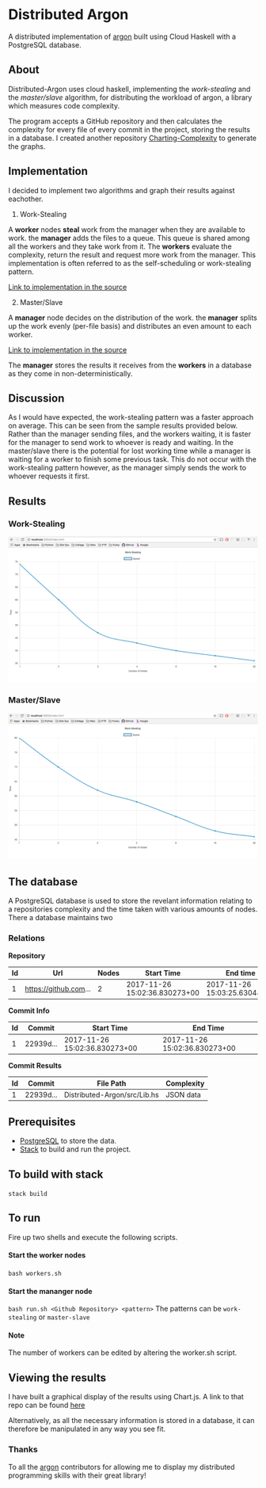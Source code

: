 # Distributed Argon

A distributed implementation of [argon](https://github.com/rubik/argon) built using Cloud Haskell with a PostgreSQL database.

## About
Distributed-Argon uses cloud haskell, implementing the _work-stealing_ and the _master/slave_ algorithm, for distributing the workload of argon, a library which measures code complexity. 

The program accepts a GitHub repository and then calculates the complexity for every file of every commit in the project, storing the results in a database. I created another repository [Charting-Complexity]() to generate the graphs.

## Implementation
I decided to implement two algorithms and graph their results against eachother.

1. Work-Stealing

A __worker__ nodes __steal__ work from the manager when they are available to work. the __manager__ adds the files to a queue. This queue is shared among all the workers and they take work from it. The __workers__ evaluate the complexity, return the result and request more work from the manager. This implementation is often referred to as the self-scheduling or work-stealing pattern.

[Link to implementation in the source](https://github.com/McGizzle/Distributed-Argon/blob/aa160c1d58f0ce72e3940e10a3876750533cc077/src/Lib.hs#L100)

2. Master/Slave

A __manager__ node decides on the distribution of the work. the __manager__ splits up the work evenly (per-file basis) and distributes an even amount to each worker.

[Link to implementation in the source](https://github.com/McGizzle/Distributed-Argon/blob/aa160c1d58f0ce72e3940e10a3876750533cc077/src/Lib.hs#L111)

The __manager__ stores the results it receives from the __workers__ in a database as they come in non-deterministically. 

## Discussion
As I would have expected, the work-stealing pattern was a faster approach on average. This can be seen from the sample results provided below. Rather than the manager sending files, and the workers waiting, it is faster for the manager to send work to whoever is ready and waiting. In the master/slave there is the potential for lost working time while a manager is waiting for a worker to finish some previous task. This do not occur with the work-stealing pattern however, as the manager simply sends the work to whoever requests it first.


## Results

### Work-Stealing
<p align="center">
  <img src="https://github.com/McGizzle/Distributed-Argon/blob/master/img/image1.png"/>
  </p>
  
### Master/Slave
<p align="center">
  <img src="https://github.com/McGizzle/Distributed-Argon/blob/master/img/image2.png"/>
</p>



## The database
A PostgreSQL database is used to store the revelant information relating to a repositories complexity and the time taken with various amounts of nodes. There a  database maintains two 

### Relations

__Repository__ 

| Id | Url | Nodes | Start Time| End time| Pattern |
| --- | --- | --- | --- | --- | --- |
| 1 | https://github.com... | 2 | 2017-11-26 15:02:36.830273+00 | 2017-11-26 15:03:25.63044+00 | work-stealing|

__Commit Info__ 

| Id | Commit | Start Time | End Time |
| --- | --- | --- | --- |
| 1 | 22939d... | 2017-11-26 15:02:36.830273+00 | 2017-11-26 15:02:36.830273+00 |

__Commit Results__

| Id | Commit | File Path | Complexity |
| --- | --- | ---- | --- |
| 1 | 22939d... |  Distributed-Argon/src/Lib.hs | JSON data |


## Prerequisites
* [PostgreSQL](https://www.postgresql.org/) to store the data.
* [Stack](https://docs.haskellstack.org/en/stable/README/) to build and run the project.

## To build with stack
``` stack build ```

## To run
Fire up two shells and execute the following scripts.
#### Start the worker nodes
```bash workers.sh```
#### Start the mananger node
```bash run.sh <Github Repository> <pattern>```
The patterns can be 
`work-stealing` or `master-slave`
#### Note
The number of workers can be edited by altering the worker.sh script.

## Viewing the results
I have built a graphical display of the results using Chart.js. A link to that repo can be found [here](https://github.com/McGizzle/Charting-Complexity)

Alternatively, as all the necessary information is stored in a database, it can therefore be manipulated in any way you see fit.

### Thanks
To all the [argon](https://github.com/rubik/argon) contributors for allowing me to display my distributed programming skills with their great library!
